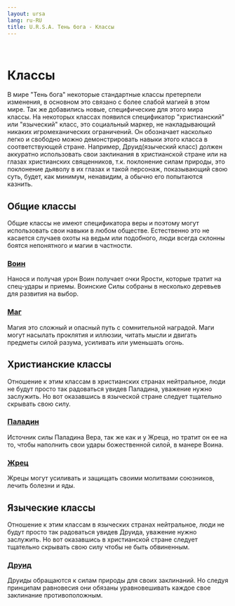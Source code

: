 ```yaml
---
layout: ursa
lang: ru-RU
title: U.R.S.A. Тень бога - Классы
---
```


<div id="nav-placeholder"></div>
<script>
$(function(){
  $("#nav-placeholder").load("/ursa_doc/navbar.html");
});
</script>

<br>

# **Классы**

В мире "Тень бога" некоторые стандартные классы претерпели изменения, в
основном это связано с более слабой магией в этом мире. Так же
добавились новые, специфические для этого мира классы.
На некоторых классах появился спецификатор "христианский" или
"языческий" класс, это социальный маркер, не накладывающий никаких
игромеханических ограничений. Он обозначает насколько легко и свободно
можно демонстрировать навыки этого класса в соответствующей стране.
Например, Друид(языческий класс) должен аккуратно использовать свои
заклинания в христианской стране или на глазах христианских священников,
т.к. поклонение силам природы, это поклонение дьяволу в их глазах и
такой персонаж, показывающий свою суть, будет, как минимум, ненавидим,
а обычно его попытаются казнить.

## **Общие классы**

Общие классы не имеют спецификатора веры и поэтому могут использовать
свои навыки в любом обществе. Естественно это не касается случаев охоты
на ведьм или подобного, люди всегда склонны боятся непонятного и магии в
частности.

### [**Воин**](/ursa_doc/fantasy/common/classes/warrior.html)

Нанося и получая урон Воин получает очки Ярости, которые тратит на
спец-удары и приемы. Воинские Силы собраны в несколько деревьев для
развития на выбор.

### [**Маг**](/ursa_doc/fantasy/shadow_of_god/classes/mage.html)

Магия это сложный и опасный путь с сомнительной наградой. Маги могут
насылать проклятия и иллюзии, читать мысли и двигать предметы силой
разума, усиливать или уменьшать огонь. 

## **Христианские классы**

Отношение к этим классам в христианских странах нейтральное, люди не
будут просто так радоваться увидев Паладина, уважение нужно заслужить.
Но вот оказавшись в языческой стране следует тщательно скрывать свою
силу.

### [**Паладин**](/ursa_doc/fantasy/shadow_of_god/classes/paladin.html)

Источник силы Паладина Вера, так же как и у Жреца, но тратит он ее на
то, чтобы наполнить свои удары божественной силой, в манере Воина.

### [**Жрец**](/ursa_doc/fantasy/shadow_of_god/classes/priest.html)

Жрецы могут усиливать и защищать своими молитвами союзников, лечить
болезни и яды.

## **Языческие классы**

Отношение к этим классам в языческих странах нейтральное, люди не будут
просто так радоваться увидев Друида, уважение нужно заслужить. Но вот
оказавшись в христианской стране следует тщательно скрывать свою силу
чтобы не быть обвиненным.

### [**Друид**](/ursa_doc/fantasy/shadow_of_god/classes/druid.html)

Друиды обращаются к силам природы для своих заклинаний. Но следуя
принципам равновесия они обязаны уравновешивать каждое свое заклинание
противоположным.
